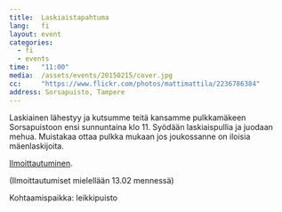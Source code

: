 ```yaml
---
title:  Laskiaistapahtuma
lang:   fi
layout: event
categories:
  - fi
  - events
time:   "11:00"
media:  /assets/events/20150215/cover.jpg
cc:     "https://www.flickr.com/photos/mattimattila/2236786384"
address: Sorsapuisto, Tampere
---
```


Laskiainen lähestyy ja kutsumme teitä kansamme pulkkamäkeen Sorsapuistoon ensi sunnuntaina klo 11. Syödään laskiaispullia ja juodaan mehua. Muistakaa ottaa pulkka mukaan jos joukossanne on iloisia mäenlaskijoita.

[Ilmoittautuminen](http://doodle.com/bewwqaa8dfsxgfqe).

(Ilmoittautumiset mielellään 13.02 mennessä)    

Kohtaamispaikka: leikkipuisto